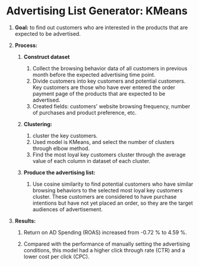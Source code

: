 # Advertising List Generator: KMeans

1. **Goal:** to find out customers who are interested in the products that are expected to be advertised.

2. **Process:**

	1. **Construct dataset**
		
		1. Collect the browsing behavior data of all customers in previous month before the expected advertising time point.
		2. Divide customers into key customers and potential customers. Key customers are those who have ever entered the order payment page of the products that are expected to be advertised.
		3. Created fields: customers' website browsing frequency, number of purchases and product preference, etc.	
	
	2. **Clustering:**
		1. cluster the key customers.
		2. Used model is KMeans, and select the number of clusters through elbow method.
		3. Find the most loyal key customers cluster through the average value of each column in dataset of each cluster.
		
	3. **Produce the advertising list:**
		1. Use cosine similarity to find potential customers who have similar browsing behaviors to the selected most loyal key customers cluster. These customers are considered to have purchase intentions but have not yet placed an order, so they are the target audiences of advertisement.

3. **Results:**

	1. Return on AD Spending (ROAS) increased from -0.72 % to 4.59 %.
	
	2. Compared with the performance of manually setting the advertising conditions, this model had a higher click through rate (CTR) and a lower cost per click (CPC).

